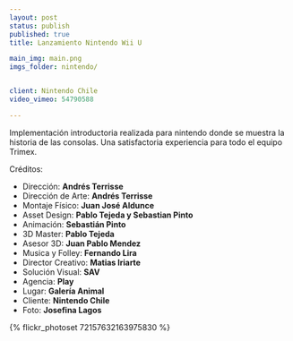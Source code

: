 ```yaml
---
layout: post
status: publish
published: true
title: Lanzamiento Nintendo Wii U

main_img: main.png
imgs_folder: nintendo/


client: Nintendo Chile
video_vimeo: 54790588

---
```


Implementación introductoria realizada para nintendo donde se muestra la historia de las consolas. Una satisfactoria experiencia para todo el equipo Trimex.

Créditos:

* Dirección: **Andrés Terrisse**
* Dirección de Arte: **Andrés Terrisse**
* Montaje Físico: **Juan José Aldunce**
* Asset Design: **Pablo Tejeda y Sebastian Pinto**
* Animación: **Sebastián Pinto**
* 3D Master: **Pablo Tejeda**
* Asesor 3D: **Juan Pablo Mendez**
* Musica y Folley: **Fernando Lira**
* Director Creativo: **Matias Iriarte**
* Solución Visual: **SAV**
* Agencia: **Play**
* Lugar: **Galería Animal**
* Cliente: **Nintendo Chile**
* Foto: **Josefina Lagos**

{% flickr_photoset 72157632163975830 %}
<!-- <p> [flickrset id="72157632163975830" thumbnail="thumbnail" photos="9" overlay="true" size="small"] </p> -->
